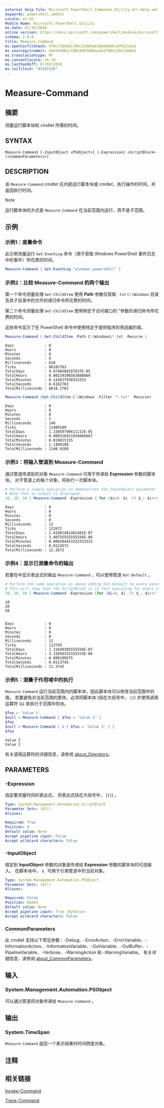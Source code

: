 ```yaml
---
external help file: Microsoft.PowerShell.Commands.Utility.dll-Help.xml
keywords: powershell,cmdlet
Locale: en-US
Module Name: Microsoft.PowerShell.Utility
ms.date: 01/24/2020
online version: https://docs.microsoft.com/powershell/module/microsoft.powershell.utility/measure-command?view=powershell-7&WT.mc_id=ps-gethelp
schema: 2.0.0
title: Measure-Command
ms.openlocfilehash: 970c72d5661796c25d6beb30eb08b6cd7032ceb1
ms.sourcegitcommit: de63e9481cf8024883060aae61fb02c59c2de662
ms.translationtype: MT
ms.contentlocale: zh-CN
ms.lasthandoff: 07/03/2020
ms.locfileid: "93197226"
---
```

# Measure-Command

## 摘要
测量运行脚本块和 cmdlet 所需的时间。

## SYNTAX

```
Measure-Command [-InputObject <PSObject>] [-Expression] <ScriptBlock> [<CommonParameters>]
```

## DESCRIPTION

该 `Measure-Command` cmdlet 在内部运行脚本块或 cmdlet，执行操作的时间，并返回执行时间。

> [!NOTE]
> 运行脚本块的方式是 `Measure-Command` 在当前范围内运行，而不是子范围。

## 示例

### 示例1：度量命令

此示例测量运行 `Get-EventLog` 命令（用于获取 Windows PowerShell 事件日志中的事件）所花费的时间。

```powershell
Measure-Command { Get-EventLog "windows powershell" }
```

### 示例2：比较 Measure-Command 的两个输出

第一个命令测量处理 `Get-ChildItem` 使用 **Path** 参数仅获取 `.txt` `C:\Windows` 目录及其子目录中的文件的递归命令所花费的时间。

第二个命令测量处理 `Get-ChildItem` 使用特定于访问接口的 "参数的递归命令所花费的时间。

这些命令显示了在 PowerShell 命令中使用特定于提供程序的筛选器的值。

```powershell
Measure-Command { Get-ChildItem -Path C:\Windows\*.txt -Recurse }
```

```Output
Days              : 0
Hours             : 0
Minutes           : 0
Seconds           : 8
Milliseconds      : 618
Ticks             : 86182763
TotalDays         : 9.9748568287037E-05
TotalHours        : 0.00239396563888889
TotalMinutes      : 0.143637938333333
TotalSeconds      : 8.6182763
TotalMilliseconds : 8618.2763
```

```powershell
Measure-Command {Get-ChildItem C:\Windows -Filter "*.txt" -Recurse}
```

```Output
Days              : 0
Hours             : 0
Minutes           : 0
Seconds           : 1
Milliseconds      : 140
Ticks             : 11409189
TotalDays         : 1.32050798611111E-05
TotalHours        : 0.000316921916666667
TotalMinutes      : 0.019015315
TotalSeconds      : 1.1409189
TotalMilliseconds : 1140.9189
```

### 示例3：将输入管道到 Measure-Command

通过管道传递到的对象 `Measure-Command` 可用于传递给 **Expression** 参数的脚本块。 对于管道上的每个对象，将执行一次脚本块。

```powershell
# Perform a simple operation to demonstrate the InputObject parameter
# Note that no output is displayed.
10, 20, 50 | Measure-Command -Expression { for ($i=0; $i -lt $_; $i++) {$i} }
```

```Output
Days              : 0
Hours             : 0
Minutes           : 0
Seconds           : 0
Milliseconds      : 12
Ticks             : 122672
TotalDays         : 1.41981481481481E-07
TotalHours        : 3.40755555555556E-06
TotalMinutes      : 0.000204453333333333
TotalSeconds      : 0.0122672
TotalMilliseconds : 12.2672
```

### 示例4：显示已测量命令的输出

若要在中显示表达式的输出 `Measure-Command` ，可以使用管道 `Out-Default` 。

```powershell
# Perform the same operation as above adding Out-Default to every execution.
# This will show that the ScriptBlock is in fact executing for every item.
10, 20, 50 | Measure-Command -Expression {for ($i=0; $i -lt $_; $i++) {$i}; "$($_)" | Out-Default }
```

```Output
10
20
50


Days              : 0
Hours             : 0
Minutes           : 0
Seconds           : 0
Milliseconds      : 11
Ticks             : 113745
TotalDays         : 1.31649305555556E-07
TotalHours        : 3.15958333333333E-06
TotalMinutes      : 0.000189575
TotalSeconds      : 0.0113745
TotalMilliseconds : 11.3745
```

### 示例5：测量子作用域中的执行

`Measure-Command` 运行当前范围内的脚本块，因此脚本块可以修改当前范围中的值。 若要避免对当前范围的更改，必须将脚本块 (括在大括号中， `{}`) 并使用调用运算符 (`&`) 来执行子范围中的块。

```powershell
$foo = 'Value 1'
$null = Measure-Command { $foo = 'Value 2' }
$foo
$null = Measure-Command { & { $foo = 'Value 3' } }
$foo
```

```Output
Value 2
Value 2
```

有关调用运算符的详细信息，请参阅 [about_Operators](../Microsoft.PowerShell.Core/About/about_Operators.md#call-operator-)。

## PARAMETERS

### -Expression

指定要测量时间的表达式。 将表达式括在大括号中， (`{}`) 。

```yaml
Type: System.Management.Automation.ScriptBlock
Parameter Sets: (All)
Aliases:

Required: True
Position: 0
Default value: None
Accept pipeline input: False
Accept wildcard characters: False
```

### -InputObject

绑定到 **InputObject** 参数的对象是传递给 **Expression** 参数的脚本块的可选输入。 在脚本块中， `$_` 可用于引用管道中的当前对象。

```yaml
Type: System.Management.Automation.PSObject
Parameter Sets: (All)
Aliases:

Required: False
Position: Named
Default value: None
Accept pipeline input: True (ByValue)
Accept wildcard characters: False
```

### CommonParameters

此 cmdlet 支持以下常见参数：-Debug、-ErrorAction、-ErrorVariable、-InformationAction、-InformationVariable、-OutVariable、-OutBuffer、-PipelineVariable、-Verbose、-WarningAction 和 -WarningVariable。 有关详细信息，请参阅 [about_CommonParameters](https://go.microsoft.com/fwlink/?LinkID=113216)。

## 输入

### System.Management.Automation.PSObject

可以通过管道将对象传递给 `Measure-Command` 。

## 输出

### System.TimeSpan

`Measure-Command` 返回一个表示结果的时间跨度对象。

## 注释

## 相关链接

[Invoke-Command](../Microsoft.PowerShell.Core/Invoke-Command.md)

[Trace-Command](Trace-Command.md)
